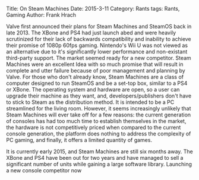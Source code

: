 Title: On Steam Machines
Date: 2015-3-11
Category: Rants
tags: Rants, Gaming
Author: Frank Hrach

Valve first announced their plans for Steam Machines and SteamOS back in late 2013. The XBone and PS4 had just launch abed and were heavily scrutinized for their lack of backwards compatibility and inability to achieve their promise of 1080p 60fps gaming. Nintendo's Wii U was not viewed as an alternative due to it's significantly lower performance and non-existant third-party support. The market seemed ready for a new competitor. Steam Machines were an excellent Idea with so much promise that will result in complete and utter failure because of poor management and planning by Valve. For those who don't already know, Steam Machines are a class of computer designed to run SteamOS and be a set-top box, similar to a PS4 or XBone. The operating system and hardware are open, so a user can upgrade their machine as they want, and, developers/publishers don't have to stick to Steam as the distribution method. It is intended to be a PC streamlined for the living room. However, it seems increasingly unlikely that Steam Machines will ever take off for a few reasons: the current generation of consoles has had too much time to establish themselves in the market, the hardware is not competitively priced when compared to the current console generation, the platform does nothing to address the complexity of PC gaming, and finally, it offers a limited quantity of games.

It is currently early 2015, and Steam Machines are still six months away. The XBone and PS4 have been out for two years and have managed to sell a significant number of units while gaining a large software library. Launching a new console competitor now 

